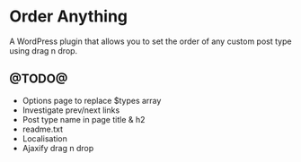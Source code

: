 # Order Anything

A WordPress plugin that allows you to set the order of any custom post type using drag n drop.

## @TODO@

* Options page to replace $types array
* Investigate prev/next links
* Post type name in page title & h2
* readme.txt
* Localisation
* Ajaxify drag n drop
